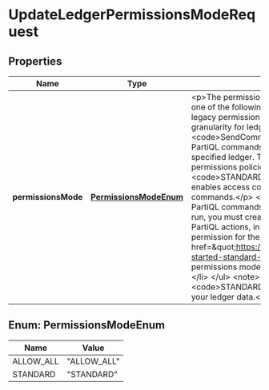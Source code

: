 

# UpdateLedgerPermissionsModeRequest


## Properties

| Name | Type | Description | Notes |
|------------ | ------------- | ------------- | -------------|
|**permissionsMode** | [**PermissionsModeEnum**](#PermissionsModeEnum) | &lt;p&gt;The permissions mode to assign to the ledger. This parameter can have one of the following values:&lt;/p&gt; &lt;ul&gt; &lt;li&gt; &lt;p&gt; &lt;code&gt;ALLOW_ALL&lt;/code&gt;: A legacy permissions mode that enables access control with API-level granularity for ledgers.&lt;/p&gt; &lt;p&gt;This mode allows users who have the &lt;code&gt;SendCommand&lt;/code&gt; API permission for this ledger to run all PartiQL commands (hence, &lt;code&gt;ALLOW_ALL&lt;/code&gt;) on any tables in the specified ledger. This mode disregards any table-level or command-level IAM permissions policies that you create for the ledger.&lt;/p&gt; &lt;/li&gt; &lt;li&gt; &lt;p&gt; &lt;code&gt;STANDARD&lt;/code&gt;: (&lt;i&gt;Recommended&lt;/i&gt;) A permissions mode that enables access control with finer granularity for ledgers, tables, and PartiQL commands.&lt;/p&gt; &lt;p&gt;By default, this mode denies all user requests to run any PartiQL commands on any tables in this ledger. To allow PartiQL commands to run, you must create IAM permissions policies for specific table resources and PartiQL actions, in addition to the &lt;code&gt;SendCommand&lt;/code&gt; API permission for the ledger. For information, see &lt;a href&#x3D;\&quot;https://docs.aws.amazon.com/qldb/latest/developerguide/getting-started-standard-mode.html\&quot;&gt;Getting started with the standard permissions mode&lt;/a&gt; in the &lt;i&gt;Amazon QLDB Developer Guide&lt;/i&gt;.&lt;/p&gt; &lt;/li&gt; &lt;/ul&gt; &lt;note&gt; &lt;p&gt;We strongly recommend using the &lt;code&gt;STANDARD&lt;/code&gt; permissions mode to maximize the security of your ledger data.&lt;/p&gt; &lt;/note&gt; |  |



## Enum: PermissionsModeEnum

| Name | Value |
|---- | -----|
| ALLOW_ALL | &quot;ALLOW_ALL&quot; |
| STANDARD | &quot;STANDARD&quot; |



